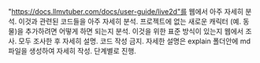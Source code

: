 "https://docs.llmvtuber.com/docs/user-guide/live2d"를 웹에서 아주 자세히 분석.
이것과 관련된 코드들을 아주 자세히 분석.
프로젝트에 없는 새로운 캐릭터 (예. 동물)을 추가하려면 어떻게 하면 되는지 분석.
이것을 위한 표준 방식이 있는지 웹에서 조사.
모두 조사한 후 자세히 설명. 코드 작성 금지.
자세한 설명은 explain 폴더안에 md 파일을 생성하여 자세히 작성.
단계별로 진행.